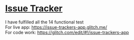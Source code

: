 # [Issue Tracker](https://www.freecodecamp.org/learn/quality-assurance/quality-assurance-projects/issue-tracker)
I have fulfilled all the 14 functional test<br>
For live app: https://issue-trackers-app.glitch.me/<br>
For code work: https://glitch.com/edit/#!/issue-trackers-app<br>



